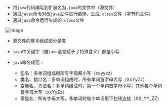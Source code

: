 - 将`java`代码编写到扩展名为`.java`的文件中（源文件）
- 通过`javac`命令对改`java`文件进行编译，生成`.class`文件（字节码文件）
- 通过`java`命令运行生成的`.class`文件

![image](https://imgkr2.cn-bj.ufileos.com/627356e1-54ca-41e9-a6b8-9e121e1c819b.png?UCloudPublicKey=TOKEN_8d8b72be-579a-4e83-bfd0-5f6ce1546f13&Signature=YJHZ8EBrN2g2IghZT5SuMtNFRbM%253D&Expires=1616765669)

- 源文件的基本组成部分是类
- `java`中关键字（被`java`语言赋予了特殊含义）都是小写

- `java`命名规范：
  - 包名：多单词组成时所有字母都小写（xxyyzz）
  - 类名、接口名：多单词组成时，所有单词首字母大写（XxYyZz）
  - 变量名、方法名：多单词组成时，第一个单词首字母小写，其他每个单词首字母大写（xxYyZz）
  - 常量名：所有字母大写，多单词时每个单词用下划线连接（XX_YY_ZZ）
